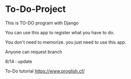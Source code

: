 # To-Do-Project

This is TO-DO program with Django 

You can use this app to register what you have to do. 

You don't need to memorize. you just need to use this app.

Anyone can request branch 

8/14 : update

To-Do tutorial
https://www.proglish.cf/


